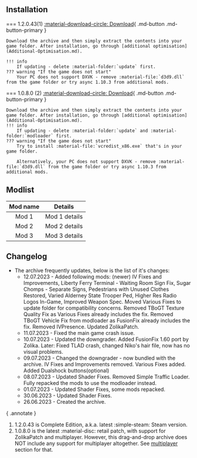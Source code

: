 ## Installation
=== 1.2.0.43(1)
	[:material-download-circle: Download](https://drive.google.com/file/d/1eJ4cbVhJ4tnTGJByh_Lf4eS5SS2ShmHO/view){ .md-button .md-button-primary }

	Download the archive and then simply extract the contents into your game folder. After installation, go through [additional optimisation](Additional-Optimisation.md).

	!!! info
		If updating - delete :material-folder:`update` first.
	??? warning "If the game does not start"
		Your PC does not support DXVK - remove :material-file:`d3d9.dll` from the game folder or try async 1.10.3 from additional mods.
=== 1.0.8.0 (2)
	[:material-download-circle: Download](https://drive.google.com/file/d/1O1qD8ocbJ_fnERTvvVzyw6_bsw-k_evo/view){ .md-button .md-button-primary }
	
	Download the archive and then simply extract the contents into your game folder. After installation, go through [additional optimisation](Additional-Optimisation.md).
	!!! info
		If updating - delete :material-folder:`update` and :material-folder:`modloader` first.
	??? warning "If the game does not start"
		Try to install :material-file:`vcredist_x86.exe` that's in your game folder.

		Alternatively, your PC does not support DXVK - remove :material-file:`d3d9.dll` from the game folder or try async 1.10.3 from additional mods.

## Modlist
| Mod name    | Details         |
| :---------: | :-------------: |
| Mod 1       | Mod 1 details  |
| Mod 2       | Mod 2 details |
| Mod 3    | Mod 3 details |

## Changelog
- The archive frequently updates, below is the list of it's changes:
	* 12.07.2023 - Added following mods: (newer) IV Fixes and Improvements, Liberty Ferry Terminal - Waiting Room Sign Fix, Sugar Chomps - Separate Signs, Pedestrians with Unused Clothes Restored, Varied Alderney State Trooper Ped, Higher Res Radio Logos In-Game, Improved Weapon Spec. Moved Various Fixes to update folder for compatibility concerns. Removed TBoGT Texture Quality Fix as Various Fixes already includes the fix. Removed TBoGT Vehicle Fix from modloader as FusionFix already includes the fix. Removed IVPresence. Updated ZolikaPatch.
	* 11.07.2023 - Fixed the main game crash issue.
	* 10.07.2023 - Updated the downgrader. Added FusionFix 1.60 port by Zolika. Later: Fixed TLAD crash, changed Niko's hair file, now has no visual problems.
	* 09.07.2023 - Changed the downgrader - now bundled with the archive. IV Fixes and Improvements removed. Various Fixes added. Added Dualshock buttons(optional)
	* 08.07.2023 - Updated Shader Fixes. Removed Simple Traffic Loader. Fully repacked the mods to use the modloader instead.
	* 01.07.2023 - Updated Shader Fixes, some mods repacked.
	* 30.06.2023 - Updated Shader Fixes.
	* 26.06.2023 - Created the archive.

{ .annotate }
1. 1.2.0.43 is Complete Edition, a.k.a. latest :simple-steam: Steam version.
2. 1.0.8.0 is the latest :material-disc: retail patch, with support for ZolikaPatch and multiplayer. However, this drag-and-drop archive does NOT include any support for multiplayer altogether. See [multiplayer](multiplayer.md) section for that.